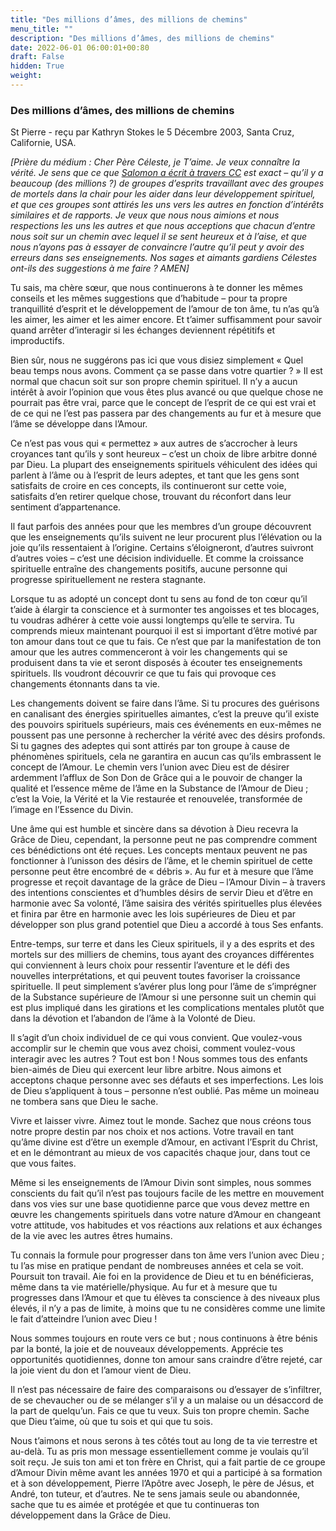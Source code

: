```yaml
---
title: "Des millions d’âmes, des millions de chemins"
menu_title: ""
description: "Des millions d’âmes, des millions de chemins"
date: 2022-06-01 06:00:01+00:80
draft: False
hidden: True
weight:
---
```

### Des millions d’âmes, des millions de chemins

St Pierre - reçu par Kathryn Stokes le 5 Décembre 2003, Santa Cruz, Californie, USA.

*[Prière du médium : Cher Père Céleste, je T’aime. Je veux connaître la vérité. Je sens que ce que [Salomon a écrit à travers CC](/fr-contemporary-messages/fr-contemporary-messages-by-date-order/fr-contemporary-messages-2003/fr-2003-12-4-1-cc-solomon/) est exact – qu’il y a beaucoup (des millions ?) de groupes d’esprits travaillant avec des groupes de mortels dans la chair pour les aider dans leur développement spirituel, et que ces groupes sont attirés les uns vers les autres en fonction d’intérêts similaires et de rapports. Je veux que nous nous aimions et nous respections les uns les autres et que nous acceptions que chacun d’entre nous soit sur un chemin avec lequel il se sent heureux et à l’aise, et que nous n’ayons pas à essayer de convaincre l’autre qu’il peut y avoir des erreurs dans ses enseignements. Nos sages et aimants gardiens Célestes ont-ils des suggestions à me faire ? AMEN]*

Tu sais, ma chère sœur, que nous continuerons à te donner les mêmes conseils et les mêmes suggestions que d’habitude – pour ta propre tranquillité d’esprit et le développement de l’amour de ton âme, tu n’as qu’à les aimer, les aimer et les aimer encore. Et t’aimer suffisamment pour savoir quand arrêter d’interagir si les échanges deviennent répétitifs et improductifs.

Bien sûr, nous ne suggérons pas ici que vous disiez simplement « Quel beau temps nous avons. Comment ça se passe dans votre quartier ? » Il est normal que chacun soit sur son propre chemin spirituel. Il n’y a aucun intérêt à avoir l’opinion que vous êtes plus avancé ou que quelque chose ne pourrait pas être vrai, parce que le concept de l’esprit de ce qui est vrai et de ce qui ne l’est pas passera par des changements au fur et à mesure que l’âme se développe dans l’Amour.

Ce n’est pas vous qui « permettez » aux autres de s’accrocher à leurs croyances tant qu’ils y sont heureux – c’est un choix de libre arbitre donné par Dieu. La plupart des enseignements spirituels véhiculent des idées qui parlent à l’âme ou à l’esprit de leurs adeptes, et tant que les gens sont satisfaits de croire en ces concepts, ils continueront sur cette voie, satisfaits d’en retirer quelque chose, trouvant du réconfort dans leur sentiment d’appartenance.

Il faut parfois des années pour que les membres d’un groupe découvrent que les enseignements qu’ils suivent ne leur procurent plus l’élévation ou la joie qu’ils ressentaient à l’origine. Certains s’éloigneront, d’autres suivront d’autres voies – c’est une décision individuelle. Et comme la croissance spirituelle entraîne des changements positifs, aucune personne qui progresse spirituellement ne restera stagnante.

Lorsque tu as adopté un concept dont tu sens au fond de ton cœur qu’il t’aide à élargir ta conscience et à surmonter tes angoisses et tes blocages, tu voudras adhérer à cette voie aussi longtemps qu’elle te servira. Tu comprends mieux maintenant pourquoi il est si important d’être motivé par ton amour dans tout ce que tu fais. Ce n’est que par la manifestation de ton amour que les autres commenceront à voir les changements qui se produisent dans ta vie et seront disposés à écouter tes enseignements spirituels. Ils voudront découvrir ce que tu fais qui provoque ces changements étonnants dans ta vie.

Les changements doivent se faire dans l’âme. Si tu procures des guérisons en canalisant des énergies spirituelles aimantes, c’est la preuve qu’il existe des pouvoirs spirituels supérieurs, mais ces événements en eux-mêmes ne poussent pas une personne à rechercher la vérité avec des désirs profonds. Si tu gagnes des adeptes qui sont attirés par ton groupe à cause de phénomènes spirituels, cela ne garantira en aucun cas qu’ils embrassent le concept de l’Amour. Le chemin vers l’union avec Dieu est de désirer ardemment l’afflux de Son Don de Grâce qui a le pouvoir de changer la qualité et l’essence même de l’âme en la Substance de l’Amour de Dieu ; c’est la Voie, la Vérité et la Vie restaurée et renouvelée, transformée de l’image en l’Essence du Divin.

Une âme qui est humble et sincère dans sa dévotion à Dieu recevra la Grâce de Dieu, cependant, la personne peut ne pas comprendre comment ces bénédictions ont été reçues. Les concepts mentaux peuvent ne pas fonctionner à l’unisson des désirs de l’âme, et le chemin spirituel de cette personne peut être encombré de « débris ». Au fur et à mesure que l’âme progresse et reçoit davantage de la grâce de Dieu – l’Amour Divin – à travers des intentions conscientes et d’humbles désirs de servir Dieu et d’être en harmonie avec Sa volonté, l’âme saisira des vérités spirituelles plus élevées et finira par être en harmonie avec les lois supérieures de Dieu et par développer son plus grand potentiel que Dieu a accordé à tous Ses enfants.

Entre-temps, sur terre et dans les Cieux spirituels, il y a des esprits et des mortels sur des milliers de chemins, tous ayant des croyances différentes qui conviennent à leurs choix pour ressentir l’aventure et le défi des nouvelles interprétations, et qui peuvent toutes favoriser la croissance spirituelle. Il peut simplement s’avérer plus long pour l’âme de s’imprégner de la Substance supérieure de l’Amour si une personne suit un chemin qui est plus impliqué dans les girations et les complications mentales plutôt que dans la dévotion et l’abandon de l’âme à la Volonté de Dieu.

Il s’agit d’un choix individuel de ce qui vous convient. Que voulez-vous accomplir sur le chemin que vous avez choisi, comment voulez-vous interagir avec les autres ? Tout est bon ! Nous sommes tous des enfants bien-aimés de Dieu qui exercent leur libre arbitre. Nous aimons et acceptons chaque personne avec ses défauts et ses imperfections. Les lois de Dieu s’appliquent à tous – personne n’est oublié. Pas même un moineau ne tombera sans que Dieu le sache.

Vivre et laisser vivre. Aimez tout le monde. Sachez que nous créons tous notre propre destin par nos choix et nos actions. Votre travail en tant qu’âme divine est d’être un exemple d’Amour, en activant l’Esprit du Christ, et en le démontrant au mieux de vos capacités chaque jour, dans tout ce que vous faites.

Même si les enseignements de l’Amour Divin sont simples, nous sommes conscients du fait qu’il n’est pas toujours facile de les mettre en mouvement dans vos vies sur une base quotidienne parce que vous devez mettre en œuvre les changements spirituels dans votre nature d’Amour en changeant votre attitude, vos habitudes et vos réactions aux relations et aux échanges de la vie avec les autres êtres humains.

Tu connais la formule pour progresser dans ton âme vers l’union avec Dieu ; tu l’as mise en pratique pendant de nombreuses années et cela se voit. Poursuit ton travail. Aie foi en la providence de Dieu et tu en bénéficieras, même dans ta vie matérielle/physique. Au fur et à mesure que tu progresses dans l’Amour et que tu élèves ta conscience à des niveaux plus élevés, il n’y a pas de limite, à moins que tu ne considères comme une limite le fait d’atteindre l’union avec Dieu !

Nous sommes toujours en route vers ce but ; nous continuons à être bénis par la bonté, la joie et de nouveaux développements. Apprécie tes opportunités quotidiennes, donne ton amour sans craindre d’être rejeté, car la joie vient du don et l’amour vient de Dieu.

Il n’est pas nécessaire de faire des comparaisons ou d’essayer de s’infiltrer, de se chevaucher ou de se mélanger s’il y a un malaise ou un désaccord de la part de quelqu’un. Fais ce que tu veux. Suis ton propre chemin. Sache que Dieu t’aime, où que tu sois et qui que tu sois.

Nous t’aimons et nous serons à tes côtés tout au long de ta vie terrestre et au-delà. Tu as pris mon message essentiellement comme je voulais qu’il soit reçu. Je suis ton ami et ton frère en Christ, qui a fait partie de ce groupe d’Amour Divin même avant les années 1970 et qui a participé à sa formation et à son développement, Pierre l’Apôtre avec Joseph, le père de Jésus, et André, ton tuteur, et d’autres. Ne te sens jamais seule ou abandonnée, sache que tu es aimée et protégée et que tu continueras ton développement dans la Grâce de Dieu.